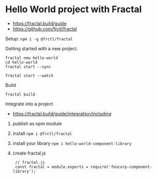 # Hello World project with Fractal

- https://fractal.build/guide
- https://github.com/frctl/fractal

Setup: `npm i -g @frctl/fractal`

Getting started with a new project.

	fractal new hello-world
	cd hello-world
	fractal start --sync

	fractal start --watch

Build

	fractal build

Integrate into a project

- https://fractal.build/guide/integration/including

1. publish as npm module
2. install `npm i @frctl/fractal`
3. install your library `npm i hello-world-component-library`
4. create fractal.js

		// fractal.js
		const fractal = module.exports = require('foocorp-component-library');
